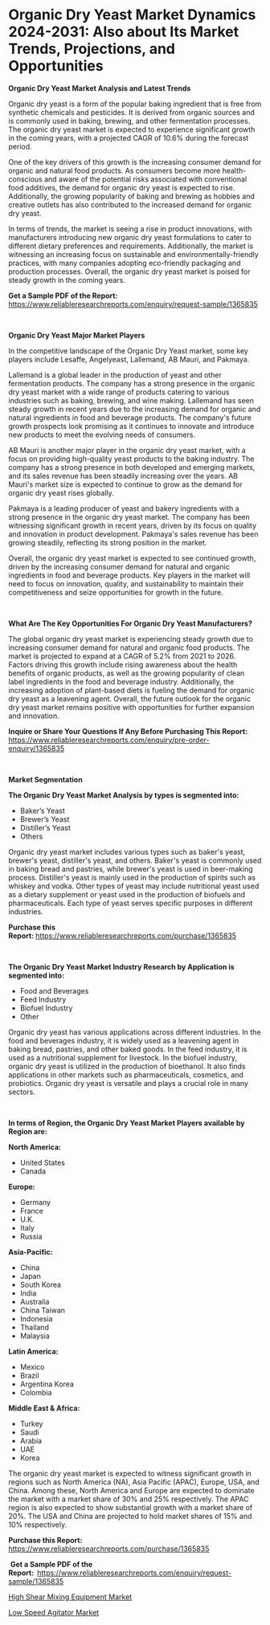 <p><h1>Organic Dry Yeast Market Dynamics 2024-2031: Also about Its Market Trends, Projections, and Opportunities</h1></p><p><strong>Organic Dry Yeast Market Analysis and Latest Trends</strong></p>
<p><p>Organic dry yeast is a form of the popular baking ingredient that is free from synthetic chemicals and pesticides. It is derived from organic sources and is commonly used in baking, brewing, and other fermentation processes. The organic dry yeast market is expected to experience significant growth in the coming years, with a projected CAGR of 10.6% during the forecast period.</p><p>One of the key drivers of this growth is the increasing consumer demand for organic and natural food products. As consumers become more health-conscious and aware of the potential risks associated with conventional food additives, the demand for organic dry yeast is expected to rise. Additionally, the growing popularity of baking and brewing as hobbies and creative outlets has also contributed to the increased demand for organic dry yeast.</p><p>In terms of trends, the market is seeing a rise in product innovations, with manufacturers introducing new organic dry yeast formulations to cater to different dietary preferences and requirements. Additionally, the market is witnessing an increasing focus on sustainable and environmentally-friendly practices, with many companies adopting eco-friendly packaging and production processes. Overall, the organic dry yeast market is poised for steady growth in the coming years.</p></p>
<p><strong>Get a Sample PDF of the Report:&nbsp;</strong> <a href="https://www.reliableresearchreports.com/enquiry/request-sample/1365835">https://www.reliableresearchreports.com/enquiry/request-sample/1365835</a></p>
<p>&nbsp;</p>
<p><strong>Organic Dry Yeast Major Market Players</strong></p>
<p><p>In the competitive landscape of the Organic Dry Yeast market, some key players include Lesaffe, Angelyeast, Lallemand, AB Mauri, and Pakmaya.</p><p>Lallemand is a global leader in the production of yeast and other fermentation products. The company has a strong presence in the organic dry yeast market with a wide range of products catering to various industries such as baking, brewing, and wine making. Lallemand has seen steady growth in recent years due to the increasing demand for organic and natural ingredients in food and beverage products. The company's future growth prospects look promising as it continues to innovate and introduce new products to meet the evolving needs of consumers.</p><p>AB Mauri is another major player in the organic dry yeast market, with a focus on providing high-quality yeast products to the baking industry. The company has a strong presence in both developed and emerging markets, and its sales revenue has been steadily increasing over the years. AB Mauri's market size is expected to continue to grow as the demand for organic dry yeast rises globally.</p><p>Pakmaya is a leading producer of yeast and bakery ingredients with a strong presence in the organic dry yeast market. The company has been witnessing significant growth in recent years, driven by its focus on quality and innovation in product development. Pakmaya's sales revenue has been growing steadily, reflecting its strong position in the market.</p><p>Overall, the organic dry yeast market is expected to see continued growth, driven by the increasing consumer demand for natural and organic ingredients in food and beverage products. Key players in the market will need to focus on innovation, quality, and sustainability to maintain their competitiveness and seize opportunities for growth in the future.</p></p>
<p>&nbsp;</p>
<p><strong>What Are The Key Opportunities For Organic Dry Yeast Manufacturers?</strong></p>
<p><p>The global organic dry yeast market is experiencing steady growth due to increasing consumer demand for natural and organic food products. The market is projected to expand at a CAGR of 5.2% from 2021 to 2026. Factors driving this growth include rising awareness about the health benefits of organic products, as well as the growing popularity of clean label ingredients in the food and beverage industry. Additionally, the increasing adoption of plant-based diets is fueling the demand for organic dry yeast as a leavening agent. Overall, the future outlook for the organic dry yeast market remains positive with opportunities for further expansion and innovation.</p></p>
<p><strong>Inquire or Share Your Questions If Any Before Purchasing This Report:</strong> <a href="https://www.reliableresearchreports.com/enquiry/pre-order-enquiry/1365835">https://www.reliableresearchreports.com/enquiry/pre-order-enquiry/1365835</a></p>
<p>&nbsp;</p>
<p><strong>Market Segmentation</strong></p>
<p><strong>The Organic Dry Yeast Market Analysis by types is segmented into:</strong></p>
<p><ul><li>Baker’s Yeast</li><li>Brewer’s Yeast</li><li>Distiller’s Yeast</li><li>Others</li></ul></p>
<p><p>Organic dry yeast market includes various types such as baker's yeast, brewer's yeast, distiller's yeast, and others. Baker's yeast is commonly used in baking bread and pastries, while brewer's yeast is used in beer-making process. Distiller's yeast is mainly used in the production of spirits such as whiskey and vodka. Other types of yeast may include nutritional yeast used as a dietary supplement or yeast used in the production of biofuels and pharmaceuticals. Each type of yeast serves specific purposes in different industries.</p></p>
<p><strong>Purchase this Report:&nbsp;</strong><a href="https://www.reliableresearchreports.com/purchase/1365835">https://www.reliableresearchreports.com/purchase/1365835</a></p>
<p>&nbsp;</p>
<p><strong>The Organic Dry Yeast Market Industry Research by Application is segmented into:</strong></p>
<p><ul><li>Food and Beverages</li><li>Feed Industry</li><li>Biofuel Industry</li><li>Other</li></ul></p>
<p><p>Organic dry yeast has various applications across different industries. In the food and beverages industry, it is widely used as a leavening agent in baking bread, pastries, and other baked goods. In the feed industry, it is used as a nutritional supplement for livestock. In the biofuel industry, organic dry yeast is utilized in the production of bioethanol. It also finds applications in other markets such as pharmaceuticals, cosmetics, and probiotics. Organic dry yeast is versatile and plays a crucial role in many sectors.</p></p>
<p>&nbsp;</p>
<p><strong>In terms of Region, the Organic Dry Yeast Market Players available by Region are:</strong></p>
<p>
    <p> <strong> North America: </strong>
        <ul>
            <li>United States</li>
            <li>Canada</li>
        </ul>
        </p> 
    <p> <strong> Europe: </strong>
        <ul>
            <li>Germany</li>
            <li>France</li>
            <li>U.K.</li>
            <li>Italy</li>
            <li>Russia</li>
        </ul>
        </p> 
    <p> <strong> Asia-Pacific: </strong>
        <ul>
            <li>China</li>
            <li>Japan</li>
            <li>South Korea</li>
            <li>India</li>
            <li>Australia</li>
            <li>China Taiwan</li>
            <li>Indonesia</li>
            <li>Thailand</li>
            <li>Malaysia</li>
        </ul>
        </p> 
    <p> <strong> Latin America: </strong>
        <ul>
            <li>Mexico</li>
            <li>Brazil</li>
            <li>Argentina Korea</li>
            <li>Colombia</li>
        </ul>
        </p> 
    <p> <strong> Middle East & Africa: </strong>
        <ul>
            <li>Turkey</li>
            <li>Saudi</li>
            <li>Arabia</li>
            <li>UAE</li>
            <li>Korea</li>
        </ul>
    </p>
    </p>
<p><p>The organic dry yeast market is expected to witness significant growth in regions such as North America (NA), Asia Pacific (APAC), Europe, USA, and China. Among these, North America and Europe are expected to dominate the market with a market share of 30% and 25% respectively. The APAC region is also expected to show substantial growth with a market share of 20%. The USA and China are projected to hold market shares of 15% and 10% respectively.</p></p>
<p><strong>Purchase this Report: </strong><a href="https://www.reliableresearchreports.com/purchase/1365835">https://www.reliableresearchreports.com/purchase/1365835</a></p>
<p>&nbsp;<strong>Get a Sample PDF of the Report:&nbsp;&nbsp;</strong><a href="https://www.reliableresearchreports.com/enquiry/request-sample/1365835">https://www.reliableresearchreports.com/enquiry/request-sample/1365835</a></p>
<p><strong></strong></p>
<p><p><a href="https://github.com/juancolorado15/Market-Research-Report-List-1/blob/main/high-shear-mixing-equipment-market.md">High Shear Mixing Equipment Market</a></p><p><a href="https://github.com/dx0328/Market-Research-Report-List-1/blob/main/low-speed-agitator-market.md">Low Speed Agitator Market</a></p></p>